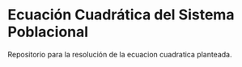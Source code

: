 # Ecuación Cuadrática del Sistema Poblacional
Repositorio para la resolución de la ecuacion cuadratica planteada. 
